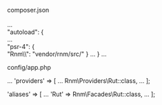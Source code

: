 composer.json<br>
<br>
...<br>
"autoload": {<br>
        ...<br>
        "psr-4": {<br>
            "Rnm\\\\": "vendor/rnm/src/"
        }
        ...
    }
...
        
config/app.php

...
'providers' => [
    ...
    Rnm\Providers\Rut::class,
    ...
];

'aliases' => [
    ...
    'Rut' => Rnm\Facades\Rut::class,
    ...
];
